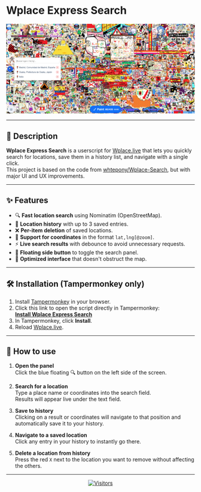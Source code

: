 # Wplace Express Search

![Preview](https://github.com/Dieego533/Wplace-Express-Search/blob/master/image.png?raw=true)

---

## 📌 Description

**Wplace Express Search** is a userscript for [Wplace.live](https://wplace.live) that lets you quickly search for locations, save them in a history list, and navigate with a single click.  
This project is based on the code from [whtepony/Wplace-Search](https://github.com/whtepony/Wplace-Search), but with major UI and UX improvements.

---

## ✨ Features

- 🔍 **Fast location search** using Nominatim (OpenStreetMap).
- 📝 **Location history** with up to 3 saved entries.
- ❌ **Per-item deletion** of saved locations.
- 📍 **Support for coordinates** in the format `lat,lng[@zoom]`.
- ⚡ **Live search results** with debounce to avoid unnecessary requests.
- 🎯 **Floating side button** to toggle the search panel.
- 🎨 **Optimized interface** that doesn't obstruct the map.

---

## 🛠 Installation (Tampermonkey only)

1. Install [Tampermonkey](https://www.tampermonkey.net/) in your browser.
2. Click this link to open the script directly in Tampermonkey:  
   **[Install Wplace Express Search](https://github.com/Dieego533/Wplace-Express-Search/raw/master/wplace-express-search.user.js)**
3. In Tampermonkey, click **Install**.
4. Reload [Wplace.live](https://wplace.live).

---

## 📖 How to use

1. **Open the panel**  
   Click the blue floating 🔍 button on the left side of the screen.

2. **Search for a location**  
   Type a place name or coordinates into the search field.  
   Results will appear live under the text field.

3. **Save to history**  
   Clicking on a result or coordinates will navigate to that position and automatically save it to your history.

4. **Navigate to a saved location**  
   Click any entry in your history to instantly go there.

5. **Delete a location from history**  
   Press the red `X` next to the location you want to remove without affecting the others.

---

<p align="center">
  <a href="https://github.com/Dieego533/Wplace-Express-Search">
    <img src="https://visitor-badge.laobi.icu/badge?page_id=wplace-express-search" alt="Visitors">
  </a>
</p>
